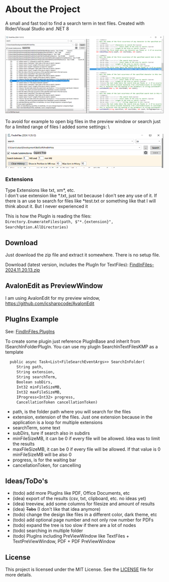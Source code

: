 ﻿# About the Project

A small and fast tool to find a search term in text files. Created with Rider/Visual Studio and .NET 8

![main.png](images/mainwindow.png)

To avoid for example to open big files in the preview window or search just for a limited range of files I added some settings: \

![settings.png](images/settings.png)

### Extensions

Type Extensions like txt, xm*, etc. \
I don't use extension like *.txt, just txt because I don't see any use of it. If there is an use to search for files like *test.txt or something like that I will think about it. But I never experienced it

This is how the PlugIn is reading the files: \
`Directory.EnumerateFiles(path, $"*.{extension}", SearchOption.AllDirectories)`

## Download

Just download the zip file and extract it somewhere. There is no setup file.

Download (latest version, includes the PlugIn for TextFiles): [FindInFiles-2024.11.20.13.zip](https://github.com/lukas-adrian/FindInFiles/blob/master/FindInFiles-2024.11.20.13.zip)

## AvalonEdit as PreviewWindow

I am using AvalonEdit for my preview window, https://github.com/icsharpcode/AvalonEdit

## PlugIns Example

See: [FindInFiles.PlugIns](https://github.com/lukas-adrian/FindInFiles.PlugIns)

To create some plugin just reference PlugInBase and inherit from ISearchInFolderPlugIn.
You can use my plugIn SearchInTextFilesKMP as a template

      public async Task<List<FileSearchEventArgs>> SearchInFolder(
         String path,
         String extension,
         String searchTerm,
         Boolean subDirs,
         Int32 minFileSizeMB,
         Int32 maxFileSizeMB,
         IProgress<Int32> progress,
         CancellationToken cancellationToken)

* path, is the folder path where you will search for the files
* extension, extension of the files. Just one extension because in the application is a loop for multiple extensions
* searchTerm, some text
* subDirs, ture if search also in subdirs
* minFileSizeMB, it can be 0 if every file will be allowed. Idea was to limit the results
* maxFileSizeMB, it can be 0 if every file will be allowed. If that value is 0 minFileSizeMB will be also 0
* progress, is for the waiting bar
* cancellationToken, for cancelling

## Ideas/ToDo's

* (todo) add more PlugIns like PDF, Office Documents, etc
* (idea) export of the results (csv, txt, clipboard, etc. no ideas yet)
* (idea) treeview, add some columns for filesize and amount of results
* (idea) ~~Tabs~~ (I don't like that idea anymore)
* (todo) change the design like files in a different color, dark theme, etc
* (todo) add optional page number and not only row number for PDFs
* (todo) expand the tree is too slow if there are a lot of nodes
* (todo) searching in multiple folder
* (todo) PlugIns including PreViewWindow like TextFiles + TextPreViewWindow, PDF + PDF PreViewWindow

## License

This project is licensed under the MIT License. See the [LICENSE](LICENSE.md) file for more details.
